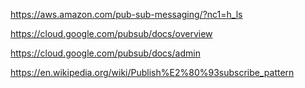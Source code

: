 https://aws.amazon.com/pub-sub-messaging/?nc1=h_ls

https://cloud.google.com/pubsub/docs/overview

https://cloud.google.com/pubsub/docs/admin

https://en.wikipedia.org/wiki/Publish%E2%80%93subscribe_pattern